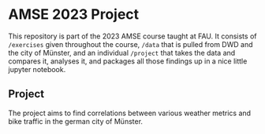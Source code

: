 # AMSE 2023 Project

This repository is part of the 2023 AMSE course taught at FAU. It consists of `/exercises` given throughout the course, `/data` that is pulled from DWD and the city of Münster, and an individual `/project` that takes the data and compares it, analyses it, and packages all those findings up in a nice little jupyter notebook.

## Project

The project aims to find correlations between various weather metrics and bike traffic in the german city of Münster.
